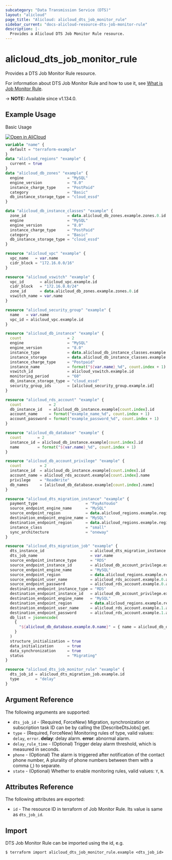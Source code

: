 ```yaml
---
subcategory: "Data Transmission Service (DTS)"
layout: "alicloud"
page_title: "Alicloud: alicloud_dts_job_monitor_rule"
sidebar_current: "docs-alicloud-resource-dts-job-monitor-rule"
description: |-
  Provides a Alicloud DTS Job Monitor Rule resource.
---
```


# alicloud_dts_job_monitor_rule

Provides a DTS Job Monitor Rule resource.

For information about DTS Job Monitor Rule and how to use it, see [What is Job Monitor Rule](https://www.aliyun.com/product/dts).

-> **NOTE:** Available since v1.134.0.

## Example Usage

Basic Usage

<div style="display: block;margin-bottom: 40px;"><div class="oics-button" style="float: right;position: absolute;margin-bottom: 10px;">
  <a href="https://api.aliyun.com/api-tools/terraform?resource=alicloud_dts_job_monitor_rule&exampleId=f1d1e772-4fb5-4c93-1698-5db4ccea3c36726954b9&activeTab=example&spm=docs.r.dts_job_monitor_rule.0.f1d1e7724f&intl_lang=EN_US" target="_blank">
    <img alt="Open in AliCloud" src="https://img.alicdn.com/imgextra/i1/O1CN01hjjqXv1uYUlY56FyX_!!6000000006049-55-tps-254-36.svg" style="max-height: 44px; max-width: 100%;">
  </a>
</div></div>

```terraform
variable "name" {
  default = "terraform-example"
}
data "alicloud_regions" "example" {
  current = true
}
data "alicloud_db_zones" "example" {
  engine                   = "MySQL"
  engine_version           = "8.0"
  instance_charge_type     = "PostPaid"
  category                 = "Basic"
  db_instance_storage_type = "cloud_essd"
}

data "alicloud_db_instance_classes" "example" {
  zone_id                  = data.alicloud_db_zones.example.zones.0.id
  engine                   = "MySQL"
  engine_version           = "8.0"
  instance_charge_type     = "PostPaid"
  category                 = "Basic"
  db_instance_storage_type = "cloud_essd"
}

resource "alicloud_vpc" "example" {
  vpc_name   = var.name
  cidr_block = "172.16.0.0/16"
}

resource "alicloud_vswitch" "example" {
  vpc_id       = alicloud_vpc.example.id
  cidr_block   = "172.16.0.0/24"
  zone_id      = data.alicloud_db_zones.example.zones.0.id
  vswitch_name = var.name
}

resource "alicloud_security_group" "example" {
  name   = var.name
  vpc_id = alicloud_vpc.example.id
}

resource "alicloud_db_instance" "example" {
  count                    = 2
  engine                   = "MySQL"
  engine_version           = "8.0"
  instance_type            = data.alicloud_db_instance_classes.example.instance_classes.0.instance_class
  instance_storage         = data.alicloud_db_instance_classes.example.instance_classes.0.storage_range.min
  instance_charge_type     = "Postpaid"
  instance_name            = format("${var.name}_%d", count.index + 1)
  vswitch_id               = alicloud_vswitch.example.id
  monitoring_period        = "60"
  db_instance_storage_type = "cloud_essd"
  security_group_ids       = [alicloud_security_group.example.id]
}

resource "alicloud_rds_account" "example" {
  count            = 2
  db_instance_id   = alicloud_db_instance.example[count.index].id
  account_name     = format("example_name_%d", count.index + 1)
  account_password = format("example_password_%d", count.index + 1)
}

resource "alicloud_db_database" "example" {
  count       = 2
  instance_id = alicloud_db_instance.example[count.index].id
  name        = format("${var.name}_%d", count.index + 1)
}

resource "alicloud_db_account_privilege" "example" {
  count        = 2
  instance_id  = alicloud_db_instance.example[count.index].id
  account_name = alicloud_rds_account.example[count.index].name
  privilege    = "ReadWrite"
  db_names     = [alicloud_db_database.example[count.index].name]
}

resource "alicloud_dts_migration_instance" "example" {
  payment_type                     = "PayAsYouGo"
  source_endpoint_engine_name      = "MySQL"
  source_endpoint_region           = data.alicloud_regions.example.regions.0.id
  destination_endpoint_engine_name = "MySQL"
  destination_endpoint_region      = data.alicloud_regions.example.regions.0.id
  instance_class                   = "small"
  sync_architecture                = "oneway"
}

resource "alicloud_dts_migration_job" "example" {
  dts_instance_id                    = alicloud_dts_migration_instance.example.id
  dts_job_name                       = var.name
  source_endpoint_instance_type      = "RDS"
  source_endpoint_instance_id        = alicloud_db_account_privilege.example.0.instance_id
  source_endpoint_engine_name        = "MySQL"
  source_endpoint_region             = data.alicloud_regions.example.regions.0.id
  source_endpoint_user_name          = alicloud_rds_account.example.0.account_name
  source_endpoint_password           = alicloud_rds_account.example.0.account_password
  destination_endpoint_instance_type = "RDS"
  destination_endpoint_instance_id   = alicloud_db_account_privilege.example.1.instance_id
  destination_endpoint_engine_name   = "MySQL"
  destination_endpoint_region        = data.alicloud_regions.example.regions.0.id
  destination_endpoint_user_name     = alicloud_rds_account.example.1.account_name
  destination_endpoint_password      = alicloud_rds_account.example.1.account_password
  db_list = jsonencode(
    {
      "${alicloud_db_database.example.0.name}" = { name = alicloud_db_database.example.1.name, all = true }
    }
  )
  structure_initialization = true
  data_initialization      = true
  data_synchronization     = true
  status                   = "Migrating"
}

resource "alicloud_dts_job_monitor_rule" "example" {
  dts_job_id = alicloud_dts_migration_job.example.id
  type       = "delay"
}
```

## Argument Reference

The following arguments are supported:

* `dts_job_id` - (Required, ForceNew) Migration, synchronization or subscription task ID can be by calling the [DescribeDtsJobs] get.
* `type` - (Required, ForceNew)  Monitoring rules of type, valid values: `delay`, `error`. **delay**: delay alarm. **error**: abnormal alarm.
* `delay_rule_time` - (Optional) Trigger delay alarm threshold, which is measured in seconds.
* `phone` - (Optional) The alarm is triggered after notification of the contact phone number, A plurality of phone numbers between them with a comma (,) to separate.
* `state` - (Optional) Whether to enable monitoring rules, valid values: `Y`, `N`.

## Attributes Reference

The following attributes are exported:

* `id` - The resource ID in terraform of Job Monitor Rule. Its value is same as `dts_job_id`.

## Import

DTS Job Monitor Rule can be imported using the id, e.g.

```shell
$ terraform import alicloud_dts_job_monitor_rule.example <dts_job_id>
```
